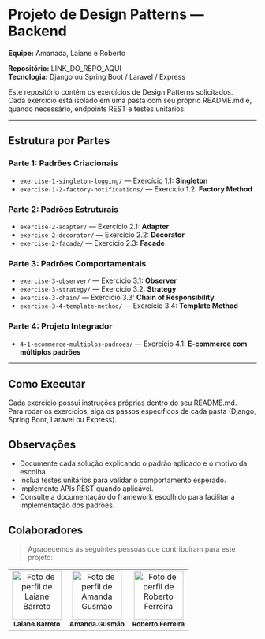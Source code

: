 # Projeto de Design Patterns — Backend

**Equipe:** Amanada, Laiane e Roberto

**Repositório:** LINK_DO_REPO_AQUI  
**Tecnologia:** Django ou Spring Boot / Laravel / Express

Este repositório contém os exercícios de Design Patterns solicitados.  
Cada exercício está isolado em uma pasta com seu próprio README.md e, quando necessário, endpoints REST e testes unitários.

---

## Estrutura por Partes

### Parte 1: Padrões Criacionais
- `exercise-1-singleton-logging/` — Exercício 1.1: **Singleton**
- `exercise-1-2-factory-notifications/` — Exercício 1.2: **Factory Method**

### Parte 2: Padrões Estruturais
- `exercise-2-adapter/` — Exercício 2.1: **Adapter**
- `exercise-2-decorator/` — Exercício 2.2: **Decorator**
- `exercise-2-facade/` — Exercício 2.3: **Facade**

### Parte 3: Padrões Comportamentais
- `exercise-3-observer/` — Exercício 3.1: **Observer**
- `exercise-3-strategy/` — Exercício 3.2: **Strategy**
- `exercise-3-chain/` — Exercício 3.3: **Chain of Responsibility**
- `exercise-3-4-template-method/` — Exercício 3.4: **Template Method**

### Parte 4: Projeto Integrador
- `4-1-ecommerce-multiplos-padroes/` — Exercício 4.1: **E-commerce com múltiplos padrões**

---

## Como Executar
Cada exercício possui instruções próprias dentro do seu README.md.  
Para rodar os exercícios, siga os passos específicos de cada pasta (Django, Spring Boot, Laravel ou Express).

## Observações
- Documente cada solução explicando o padrão aplicado e o motivo da escolha.  
- Inclua testes unitários para validar o comportamento esperado.  
- Implemente APIs REST quando aplicável.  
- Consulte a documentação do framework escolhido para facilitar a implementação dos padrões.

## Colaboradores

> Agradecemos às seguintes pessoas que contribuíram para este projeto:

<table>
  <tr>
    <td align="center">
      <a href="https://github.com/LaianeBarreto">
        <img src="https://github.com/LaianeBarreto.png" width="100px;" alt="Foto de perfil de Laiane Barreto"/><br>
        <sub>
          <b>Laiane Barreto</b>
        </sub>
      </a>
    </td>
    <td align="center">
      <a href="https://github.com/amandargusmao">
        <img src="https://github.com/amandargusmao.png" width="100px;" alt="Foto de perfil de Amanda Gusmão"/><br>
        <sub>
          <b>Amanda Gusmão</b>
        </sub>
      </a>
    </td>
    <td align="center">
      <a href="https://github.com/robertoferreira7">
        <img src="https://github.com/robertoferreira7.png" width="100px;" alt="Foto de perfil de Roberto Ferreira"/><br>
        <sub>
          <b>Roberto Ferreira</b>
        </sub>
      </a>
    </td>
  </tr>
</table>
